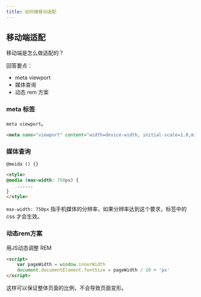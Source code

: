 ```yaml
---
title: 如何做移动适配
---
```


## 移动端适配

移动端是怎么做适配的？

回答要点：

- meta viewport
- 媒体查询
- 动态 rem 方案

### meta 标签

`meta viewport`。

```html
<meta name="viewport" content="width=device-width, initial-scale=1.0,minimum-scale=1,maximum-scale=1,user-scalable=no">
```

### 媒体查询

`@meida () {}`

```html
<style>
@media (max-width: 750px) {
    ......
}
</style>
```

`max-width: 750px` 指手机媒体的分辨率，如果分辨率达到这个要求，标签中的 css 才会生效。

### 动态rem方案

用JS动态调整 REM

```html
<script>
    var pageWidth = window.innerWidth
    document.documentElement.fontSize = pageWidth / 10 + 'px'
</script>
```

这样可以保证整体页面的比例，不会导致页面变形。

